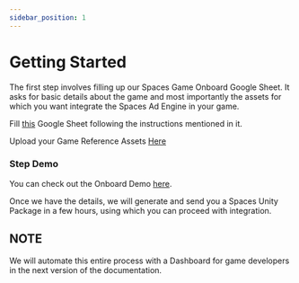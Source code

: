 ```yaml
---
sidebar_position: 1
---
```


# Getting Started

  The first step involves filling up our Spaces Game Onboard Google Sheet. It asks for basic details about the game and most importantly the assets for which you want integrate the Spaces Ad Engine in your game.

  Fill [this](https://docs.google.com/spreadsheets/d/1BIFysDzRIVkc9gkF101HJG3zOa4xh1mzM5jihQzdcv0/edit?usp=sharing) Google Sheet following the instructions mentioned in it.

  Upload your Game Reference Assets [Here](https://forms.gle/JFr45Np13aYzwJwz6)

### Step Demo
You can check out the Onboard Demo [here](https://drive.google.com/file/d/1JIAhSweWY9t7FDxRexzXFqIBPuc1aJtO/view?usp=sharing).


Once we have the details, we will generate and send you a Spaces Unity Package in a few hours, using which you can proceed with integration. 

<!-- You can Reach out to us [here](/docs/reachout-to-us/reach-us.md). -->



## NOTE
We will automate this entire process with a Dashboard for game developers in the next version of the documentation. 

